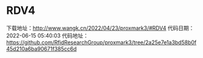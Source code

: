 # RDV4
下载地址：http://www.wangk.cn/2022/04/23/proxmark3/#RDV4
代码日期：2022-06-15 05:40:03
代码地址：https://github.com/RfidResearchGroup/proxmark3/tree/2a25e7e1a3bd58b0f45d210a6ba90671f385cc6d
